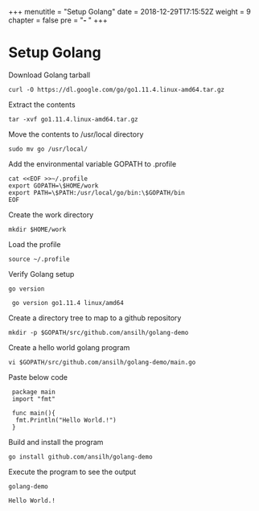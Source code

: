 +++
menutitle = "Setup Golang"
date = 2018-12-29T17:15:52Z
weight = 9
chapter = false
pre = "<b>- </b>"
+++

# Setup Golang

Download Golang tarball
```
curl -O https://dl.google.com/go/go1.11.4.linux-amd64.tar.gz
```

Extract the contents
```
tar -xvf go1.11.4.linux-amd64.tar.gz
```

Move the contents to /usr/local directory
```
sudo mv go /usr/local/
```

Add the environmental variable GOPATH to .profile
```
cat <<EOF >>~/.profile
export GOPATH=\$HOME/work
export PATH=\$PATH:/usr/local/go/bin:\$GOPATH/bin
EOF
```

Create the work directory
```
mkdir $HOME/work
```

Load the profile
```
source ~/.profile
```

Verify Golang setup
```
go version
```
```
 go version go1.11.4 linux/amd64
```

Create a directory tree to map to a github repository
```
mkdir -p $GOPATH/src/github.com/ansilh/golang-demo
```

Create a hello world golang program
```
vi $GOPATH/src/github.com/ansilh/golang-demo/main.go
```

Paste below code  

```
 package main
 import "fmt"
 
 func main(){  
  fmt.Println("Hello World.!")
 }
```

Build and install the program
```
go install github.com/ansilh/golang-demo
```

Execute the program to see the output
```
golang-demo
```
```
Hello World.!
```
